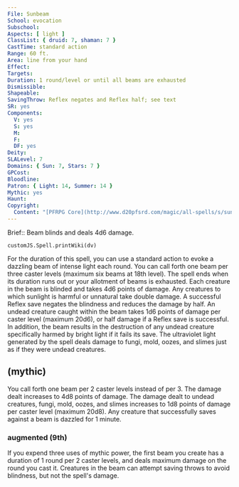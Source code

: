 ```yaml
---
File: Sunbeam
School: evocation
Subschool: 
Aspects: [ light ]
ClassList: { druid: 7, shaman: 7 }
CastTime: standard action
Range: 60 ft.
Area: line from your hand
Effect: 
Targets: 
Duration: 1 round/level or until all beams are exhausted
Dismissible: 
Shapeable: 
SavingThrow: Reflex negates and Reflex half; see text
SR: yes
Components:
  V: yes
  S: yes
  M: 
  F: 
  DF: yes
Deity: 
SLALevel: 7
Domains: { Sun: 7, Stars: 7 }
GPCost: 
Bloodline: 
Patron: { Light: 14, Summer: 14 }
Mythic: yes
Haunt: 
Copyright:
  Content: "[PFRPG Core](http://www.d20pfsrd.com/magic/all-spells/s/sunbeam)"
---
```

Brief:: Beam blinds and deals 4d6 damage.

```dataviewjs
customJS.Spell.printWiki(dv)
```

For the duration of this spell, you can use a standard action to evoke a dazzling beam of intense light each round. You can call forth one beam per three caster levels (maximum six beams at 18th level). The spell ends when its duration runs out or your allotment of beams is exhausted.  Each creature in the beam is blinded and takes 4d6 points of damage. Any creatures to which sunlight is harmful or unnatural take double damage. A successful Reflex save negates the blindness and reduces the damage by half.  An undead creature caught within the beam takes 1d6 points of damage per caster level (maximum 20d6), or half damage if a Reflex save is successful. In addition, the beam results in the destruction of any undead creature specifically harmed by bright light if it fails its save.  The ultraviolet light generated by the spell deals damage to fungi, mold, oozes, and slimes just as if they were undead creatures.


## (mythic)

You call forth one beam per 2 caster levels instead of per 3. The damage dealt increases to 4d8 points of damage. The damage dealt to undead creatures, fungi, mold, oozes, and slimes increases to 1d8 points of damage per caster level (maximum 20d8). Any creature that successfully saves against a beam is dazzled for 1 minute.


### augmented (9th)

If you expend three uses of mythic power, the first beam you create has a duration of 1 round per 2 caster levels, and deals maximum damage on the round you cast it. Creatures in the beam can attempt saving throws to avoid blindness, but not the spell's damage.
